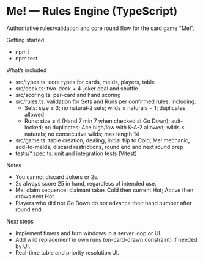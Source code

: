 # Me! — Rules Engine (TypeScript)

Authoritative rules/validation and core round flow for the card game "Me!".

Getting started
- npm i
- npm test

What’s included
- src/types.ts: core types for cards, melds, players, table
- src/deck.ts: two-deck + 4-joker deal and shuffle
- src/scoring.ts: per-card and hand scoring
- src/rules.ts: validation for Sets and Runs per confirmed rules, including:
  - Sets: size ≥ 3; no natural-2 sets; wilds ≤ naturals − 1; duplicates allowed
  - Runs: size ≥ 4 (Hand 7 min 7 when checked at Go Down); suit-locked; no duplicates; Ace high/low with K-A-2 allowed; wilds ≤ naturals; no consecutive wilds; max length 14
- src/game.ts: table creation, dealing, initial flip to Cold, Me! mechanic, add-to-melds, discard restrictions, round end and next round prep
- tests/*.spec.ts: unit and integration tests (Vitest)

Notes
- You cannot discard Jokers or 2s.
- 2s always score 25 in hand, regardless of intended use.
- Me! claim sequence: claimant takes Cold then current Hot; Active then draws next Hot.
- Players who did not Go Down do not advance their hand number after round end.

Next steps
- Implement timers and turn windows in a server loop or UI.
- Add wild replacement in own runs (on-card-drawn constraint) if needed by UI.
- Real-time table and priority resolution UI.